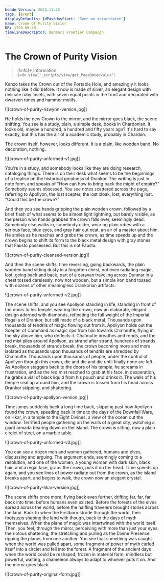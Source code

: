 ```yaml
---
headerVersion: 2023.11.25
tags: [event]
displayDefaults: {dPastHasStart: "Seen on <startdate>"}
name: Crown of Purity Vision
DR: 1749-05-30
timelineDescriptor: Dunmari Frontier Campaign
---
```

# The Crown of Purity Vision
>[!info]+ Information  
> `$=dv.view("_scripts/view/get_PageDatedValue")`

Kenzo takes the Crown out of the Portable Hole, and amazingly it looks nothing like it did before. It now is made of silver, an elegant design with delicate ruby insets, with seven equal points in the front and decorated with dwarven runes and hammer motifs. 

![[crown-of-purity-riswynn-version.jpg]]

He holds the new Crown to the mirror, and the mirror goes black, the scene shifting. You see is a study, plain, a simple desk, books in Chardonian. It looks old, maybe a hundred, a hundred and fifty years ago? It's hard to say exactly, but this has the air of a academic study, probably in Chardon. 

The crown itself, however, looks different. It is a plain, like wooden band. No decoration, nothing. 

![[crown-of-purity-unformed-v1.jpg]]

You're in a study, and somebody looks like they are doing research, cataloging things. There is on their desk what seems to be the beginnings of a treatise on the historical greatness of Drankor. The writing is just in note form, and speaks of "How can how to bring back the might of empire?" Somebody seems obsessed. You see notes scattered across the page, referring to Apollyon, the lost scepter, the lost cloak, lost, everything lost. "Could this be the crown?"

And then you see hands gripping the plain wooden crown, followed by a brief flash of what seems to be almost light lightning, but barely visible, as the person who hands grabbed the crown falls over, seemingly dead. Somebody else walks in, somebody older, wearing plain robes with a serious face, blue eyes, and gray hair cut neat, an air of a master about him. He smiles as he reaches and grabs the crown, as time speeds up and the crown begins to shift its form to the black metal design with gray stones that Fausto possessed. But this is not Fausto. 

![[crown-of-purity-cleansed-version.jpg]]

And then the scene shifts, time reversing, going backwards, the plain wooden band sitting dusty in a forgotten chest, not even radiating magic, lost, going back and back, part of a caravan traveling across Dunmar in a chest tossed carelessly, now not wooden, but a simple iron band tossed with dozens of other meaningless Drankorian artifacts. 

![[crown-of-purity-unformed-v2.jpg]]

The scene shifts, and you see Apollyon standing in life, standing in front of the doors to his temple, wearing the crown, now an elaborate, elegant design adorned with diamonds, reflecting the full weight of the Imperial Regalia of Drankor, but still made of a black metal. Thousands upon thousands of tendrils of magic flowing out from it. Apollyon holds out the Scepter of Command as magic rips from him towards Cha'mutte, flying in the sky above him, who deflects it. Cha'mutte breathes and rends, and the red mist piles around Apollyon, as strand after strand, hundreds of strands break, thousands of strands break, the crown becoming more and more isolated as thousands upon thousands of tendrils are shredded by Cha'mutte. Thousands upon thousands of people, under the control of Apollyon through this crown, die and die and die until finally none are left. As Apollyon staggers back to the doors of his temple, he screams in frustration, and as the red mist reached to grab at his face, in desperation, he grabs a vial of black liquid from his pouch and drinks it. The walls of his temple seal up around him, and the crown is tossed from his head across Drankor skipping, and shattering. 

![[crown-of-purity-apollyon-version.jpg]]

Time jumps suddenly back a long time back, skipping past how Apollyon found the crown, speeding back in time to the days of the Downfall Wars, on Hkar, in a temple to the Eight Divines, a view of the ocean out the window. Terrified people gathering on the walls of a great city, watching a giant armada bearing down on the island. The crown is sitting, now a plain circlet of steel, on a marble table. 

![[crown-of-purity-unformed-v3.jpg]]

You can see a dozen men and women gathered, humans and elves, discussing and arguing. The argument ends, seemingly coming to a resolution, and one of the women, a young woman with dark skin, black hair, and a regal face, grabs the crown, puts it on her head. Time speeds up again, and you see lines of power radiate out from the crown, as the island breaks apart, and begins to walk, the crown now an elegant crystal.

![[crown-of-purity-hkar-version.jpg]]

The scene shifts once more, flying back even further, drifting far, far, far back into time, before humans even existed. Before the forests of the elves spread across the world, before the halfling travelers brought stories across the land. Back to when the Firstborn strode through the world, their footsteps shaping the land with though, back to the days of myth themselves. When the plane of magic was intertwined with the world itself. Then, you feel, through the mirror, perceiving with more than just your eyes, the riotous shattering, the stretching and pulling as the Divine Presence ripping the planes from one another. You see that something was caught when the world was pulled apart, some fragment of power of myth curled itself into a circlet and fell into the forest. A fragment of the ancient days when the world could be reshaped, frozen in material form, mindless but powerful, waiting, a chameleon always to adapt to whoever puts it on. And the mirror goes black.

![[crown-of-purity-original-form.jpg]]